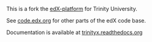 This is a fork the [edX-platform](https://github.com/edx/edx-platform) for Trinity University.

See [code.edx.org](http://code.edx.org/) for other parts of the edX code base.

Documentation is available at [trinityx.readthedocs.org](http://trinityx.readthedocs.org)
